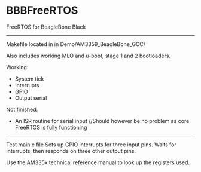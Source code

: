 BBBFreeRTOS
===========

FreeRTOS for BeagleBone Black


----------------------
Makefile located in in Demo/AM3359_BeagleBone_GCC/

Also includes working MLO and u-boot, stage 1 and 2 bootloaders.

Working:
- System tick
- Interrupts
- GPIO
- Output serial

Not finished:
- An ISR routine for serial input //Should however be no problem as core FreeRTOS is fully functioning 

-----------------------
Test main.c file
Sets up GPIO interrupts for three input pins. Waits for interrupts, then responds on three other output pins.

Use the AM335x technical reference manual to look up the registers used.

